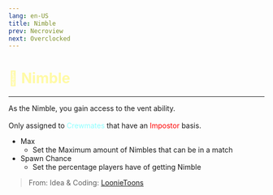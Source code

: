 ```yaml
---
lang: en-US
title: Nimble
prev: Necroview
next: Overclocked
---
```


# <font color=#fffaa6>🔋 <b>Nimble</b></font> <Badge text="Helpful" type="tip" vertical="middle"/>

***

As the Nimble, you gain access to the vent ability.<br><br>
Only assigned to <font color=#8cffff>Crewmates</font> that have an <font color=red>Impostor</font> basis.

- Max
  - Set the Maximum amount of Nimbles that can be in a match
- Spawn Chance
  - Set the percentage players have of getting Nimble

> From: Idea & Coding: [LoonieToons](https://github.com/Loonie-Toons/)
